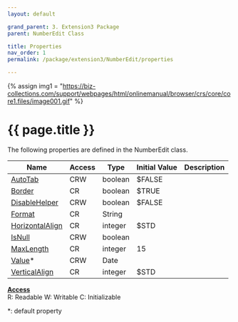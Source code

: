 ```yaml
---
layout: default

grand_parent: 3. Extension3 Package
parent: NumberEdit Class

title: Properties
nav_order: 1
permalink: /package/extension3/NumberEdit/properties

---
```

{% assign img1 = "https://biz-collections.com/support/webpages/html/onlinemanual/browser/crs/core/core1.files/image001.gif" %}


# {{ page.title }}

The following properties are defined in the NumberEdit class.

|Name       | Access | Type   | Initial Value | Description |
|----------	|--------|--------|---------------|-------------|
|[AutoTab](/package/extension3/NumberEdit/properties/autotab) | CRW | boolean | $FALSE | |
|[Border](/package/extension3/NumberEdit/properties/Border) | CR | boolean | $TRUE | |
|[DisableHelper](/package/extension3/NumberEdit/properties/DisableHelper) | CRW | boolean | $FALSE | |
|[Format](/package/extension3/NumberEdit/properties/Format) | CR | String |  | |
|[HorizontalAlign](/package/extension3/NumberEdit/properties/HorizontalAlign) | CR | integer | $STD | |
|[IsNull](/package/extension3/NumberEdit/properties/IsNull) | CRW | boolean |  | |
|[MaxLength](/package/extension3/NumberEdit/properties/MaxLength) | CR | integer | 15 | |
|[Value](/package/extension3/DateEdit/properties/value)* | CRW | Date |  | |
|[VerticalAlign](/package/extension3/DateEdit/properties/VerticalAlign) | CR | integer | $STD | |

<u><b>Access</b></u><br>
R: Readable
W: Writable
C: Initializable

*: default property
